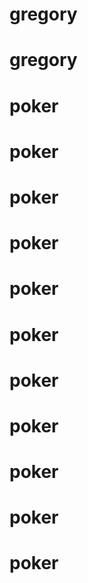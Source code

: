 # gregory
# gregory
# poker
# poker
# poker
# poker
# poker
# poker
# poker
# poker
# poker
# poker
# poker
